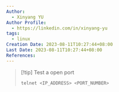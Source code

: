 ```yaml
---
Author:
  - Xinyang YU
Author Profile:
  - https://linkedin.com/in/xinyang-yu
tags:
  - linux
Creation Date: 2023-08-11T10:27:44+08:00
Last Date: 2023-08-11T10:27:44+08:00
References:
---
```

>[!tip] Test a open port
>```bash
>telnet <IP_ADDRESS> <PORT_NUMBER>
>```
